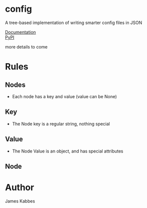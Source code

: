 # config
A tree-based implementation of writing smarter config files in JSON

[Documentation](https://jameskabbes.github.io/config)<br>
[PyPI](https://pypi.org/project/kabbes-config)

more details to come

# Rules

## Nodes
* Each node has a key and value (value can be None)

## Key
* The Node key is a regular string, nothing special

## Value 
* The Node Value is an object, and has special attributes

## Node

# Author
James Kabbes